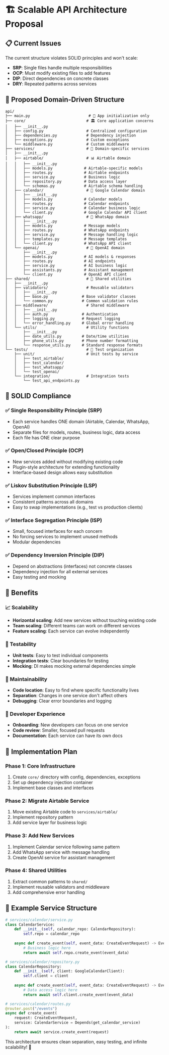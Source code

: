# 🏗️ Scalable API Architecture Proposal

## 📋 Current Issues

The current structure violates SOLID principles and won't scale:
- **SRP**: Single files handle multiple responsibilities
- **OCP**: Must modify existing files to add features  
- **DIP**: Direct dependencies on concrete classes
- **DRY**: Repeated patterns across services

## 🎯 Proposed Domain-Driven Structure

```
api/
├── main.py                          # 🚀 App initialization only
├── core/                           # 🏛️ Core application concerns
│   ├── __init__.py
│   ├── config.py                   # Centralized configuration
│   ├── dependencies.py             # Dependency injection
│   ├── exceptions.py               # Custom exceptions
│   └── middleware.py               # Custom middleware
├── services/                       # 🎯 Domain-specific services
│   ├── __init__.py
│   ├── airtable/                   # 📊 Airtable domain
│   │   ├── __init__.py
│   │   ├── models.py              # Airtable-specific models
│   │   ├── routes.py              # Airtable endpoints
│   │   ├── service.py             # Business logic
│   │   ├── repository.py          # Data access layer
│   │   └── schemas.py             # Airtable schema handling
│   ├── calendar/                   # 📅 Google Calendar domain
│   │   ├── __init__.py
│   │   ├── models.py              # Calendar models
│   │   ├── routes.py              # Calendar endpoints
│   │   ├── service.py             # Calendar business logic
│   │   └── client.py              # Google Calendar API client
│   ├── whatsapp/                   # 📱 WhatsApp domain
│   │   ├── __init__.py
│   │   ├── models.py              # Message models
│   │   ├── routes.py              # WhatsApp endpoints
│   │   ├── service.py             # Message handling logic
│   │   ├── templates.py           # Message templates
│   │   └── client.py              # WhatsApp API client
│   └── openai/                     # 🤖 OpenAI domain
│       ├── __init__.py
│       ├── models.py              # AI models & responses
│       ├── routes.py              # AI endpoints
│       ├── service.py             # AI business logic
│       ├── assistants.py          # Assistant management
│       └── client.py              # OpenAI API client
├── shared/                         # 🔧 Shared utilities
│   ├── __init__.py
│   ├── validators/                 # Reusable validators
│   │   ├── __init__.py
│   │   ├── base.py               # Base validator classes
│   │   └── common.py             # Common validation rules
│   ├── middleware/                 # Shared middleware
│   │   ├── __init__.py
│   │   ├── auth.py               # Authentication
│   │   ├── logging.py            # Request logging
│   │   └── error_handling.py     # Global error handling
│   └── utils/                      # Utility functions
│       ├── __init__.py
│       ├── date_utils.py         # Date/time utilities
│       ├── phone_utils.py        # Phone number formatting
│       └── response_utils.py     # Standard response formats
└── tests/                          # 🧪 Test organization
    ├── unit/                       # Unit tests by service
    │   ├── test_airtable/
    │   ├── test_calendar/
    │   ├── test_whatsapp/
    │   └── test_openai/
    └── integration/                # Integration tests
        └── test_api_endpoints.py
```

## 🎯 SOLID Compliance

### ✅ Single Responsibility Principle (SRP)
- Each service handles ONE domain (Airtable, Calendar, WhatsApp, OpenAI)
- Separate files for models, routes, business logic, data access
- Each file has ONE clear purpose

### ✅ Open/Closed Principle (OCP)
- New services added without modifying existing code
- Plugin-style architecture for extending functionality
- Interface-based design allows easy substitution

### ✅ Liskov Substitution Principle (LSP)
- Services implement common interfaces
- Consistent patterns across all domains
- Easy to swap implementations (e.g., test vs production clients)

### ✅ Interface Segregation Principle (ISP)
- Small, focused interfaces for each concern
- No forcing services to implement unused methods
- Modular dependencies

### ✅ Dependency Inversion Principle (DIP)
- Depend on abstractions (interfaces) not concrete classes
- Dependency injection for all external services
- Easy testing and mocking

## 🚀 Benefits

### 📈 Scalability
- **Horizontal scaling**: Add new services without touching existing code
- **Team scaling**: Different teams can work on different services
- **Feature scaling**: Each service can evolve independently

### 🧪 Testability
- **Unit tests**: Easy to test individual components
- **Integration tests**: Clear boundaries for testing
- **Mocking**: DI makes mocking external dependencies simple

### 🔧 Maintainability
- **Code location**: Easy to find where specific functionality lives
- **Separation**: Changes in one service don't affect others
- **Debugging**: Clear error boundaries and logging

### 🎯 Developer Experience
- **Onboarding**: New developers can focus on one service
- **Code review**: Smaller, focused pull requests
- **Documentation**: Each service can have its own docs

## 📝 Implementation Plan

### Phase 1: Core Infrastructure
1. Create `core/` directory with config, dependencies, exceptions
2. Set up dependency injection container
3. Implement base classes and interfaces

### Phase 2: Migrate Airtable Service
1. Move existing Airtable code to `services/airtable/`
2. Implement repository pattern
3. Add service layer for business logic

### Phase 3: Add New Services
1. Implement Calendar service following same pattern
2. Add WhatsApp service with message handling
3. Create OpenAI service for assistant management

### Phase 4: Shared Utilities
1. Extract common patterns to `shared/`
2. Implement reusable validators and middleware
3. Add comprehensive error handling

## 🎪 Example Service Structure

```python
# services/calendar/service.py
class CalendarService:
    def __init__(self, calendar_repo: CalendarRepository):
        self.repo = calendar_repo
    
    async def create_event(self, event_data: CreateEventRequest) -> Event:
        # Business logic here
        return await self.repo.create_event(event_data)

# services/calendar/repository.py  
class CalendarRepository:
    def __init__(self, client: GoogleCalendarClient):
        self.client = client
    
    async def create_event(self, event_data: CreateEventRequest) -> Event:
        # Data access logic here
        return await self.client.create_event(event_data)

# services/calendar/routes.py
@router.post("/events")
async def create_event(
    request: CreateEventRequest,
    service: CalendarService = Depends(get_calendar_service)
):
    return await service.create_event(request)
```

This architecture ensures clean separation, easy testing, and infinite scalability! 🎯 